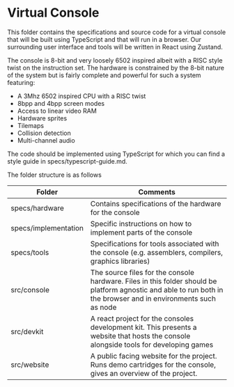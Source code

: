 # Virtual Console

This folder contains the specifications and source code for a virtual console that will be built using TypeScript and that will run in a browser. Our surrounding user interface and tools will be written in React using Zustand.

The console is 8-bit and very loosely 6502 inspired albeit with a RISC style twist on the instruction set. The hardware is constrained by the 8-bit nature of the system but is fairly complete and powerful for such a system featuring:

* A 3Mhz 6502 inspired CPU with a RISC twist
* 8bpp and 4bpp screen modes
* Access to linear video RAM
* Hardware sprites
* Tilemaps
* Collision detection
* Multi-channel audio

The code should be implemented using TypeScript for which you can find a style guide in specs/typescript-guide.md.

The folder structure is as follows

|Folder|Comments|
|------|--------|
|specs/hardware|Contains specifications of the hardware for the console|
|specs/implementation|Specific instructions on how to implement parts of the console|
|specs/tools|Specifications for tools associated with the console (e.g. assemblers, compilers, graphics libraries)|
|src/console|The source files for the console hardware. Files in this folder should be platform agnostic and able to run both in the browser and in environments such as node|
|src/devkit|A react project for the consoles development kit. This presents a website that hosts the console alongside tools for developing games|
|src/website|A public facing website for the project. Runs demo cartridges for the console, gives an overview of the project.

